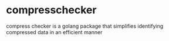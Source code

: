 # compresschecker
compress checker is a golang package that simplifies identifying compressed data in an efficient manner
